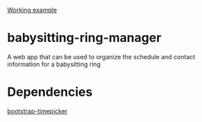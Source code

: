 [Working example](http://coryklein.com/babysitting-ring-manager)

babysitting-ring-manager
========================

A web app that can be used to organize the schedule and contact information for a babysitting ring

Dependencies
============

[bootstrap-timepicker](https://github.com/jdewit/bootstrap-timepicker)
